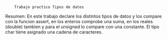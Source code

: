 		Trabajo practico Tipos de datos 
Resumen: En este trabajo declare los distintos tipos de datos y los compare con la funcion assert, en los enteros comprobe una suma, en los reales (double) tambien y para el unsigned lo compare con una constante. El tipo char tiene asignado una cadena de caracteres. <br />